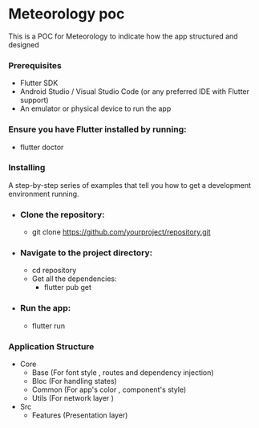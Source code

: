 # Meteorology poc
This is a POC for Meteorology to indicate how the app structured and designed


### Prerequisites
-  Flutter SDK
-  Android Studio / Visual Studio Code (or any preferred IDE with Flutter support)
-  An emulator or physical device to run the app

### Ensure you have Flutter installed by running:
-  flutter doctor

### Installing
A step-by-step series of examples that tell you how to get a development environment running.

-  ### Clone the repository:
    -  git clone https://github.com/yourproject/repository.git

-  ### Navigate to the project directory:
    -  cd repository
    -  Get all the dependencies:
        -  flutter pub get
    
-  ### Run the app:
    -  flutter run
 
### Application Structure
  -  Core
      -  Base (For font style , routes and dependency injection)
      -  Bloc (For handling states)
      -  Common (For app's color , component's style)
      -  Utils (For network layer )
  -  Src
      -  Features (Presentation layer)

